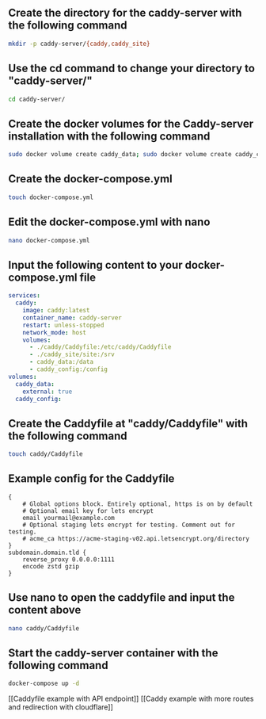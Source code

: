 ## Create the directory for the caddy-server with the following command
```bash
mkdir -p caddy-server/{caddy,caddy_site}
```


## Use the cd command to change your directory to "caddy-server/"
```bash
cd caddy-server/
```


## Create the docker volumes for the Caddy-server installation with the following command
```bash
sudo docker volume create caddy_data; sudo docker volume create caddy_config
```


## Create the docker-compose.yml
```bash
touch docker-compose.yml
```


## Edit the docker-compose.yml with nano
```bash
nano docker-compose.yml
```


## Input the following content to your docker-compose.yml file
```yaml
services:
  caddy:
    image: caddy:latest
    container_name: caddy-server
    restart: unless-stopped
	network_mode: host
    volumes:
      - ./caddy/Caddyfile:/etc/caddy/Caddyfile
      - ./caddy_site/site:/srv
      - caddy_data:/data
      - caddy_config:/config
volumes:
  caddy_data:
    external: true
  caddy_config:
```


## Create the Caddyfile at "caddy/Caddyfile" with the following command
```bash
touch caddy/Caddyfile
```


## Example config for the Caddyfile
```Caddyfile
{
    # Global options block. Entirely optional, https is on by default
    # Optional email key for lets encrypt
    email yourmail@example.com
    # Optional staging lets encrypt for testing. Comment out for testing.
    # acme_ca https://acme-staging-v02.api.letsencrypt.org/directory
}
subdomain.domain.tld {
    reverse_proxy 0.0.0.0:1111
    encode zstd gzip
}
```


## Use nano to open the caddyfile and input the content above
```bash
nano caddy/Caddyfile
```


## Start the caddy-server container with the following command
```bash
docker-compose up -d
```
[[Caddyfile example with API endpoint]]
[[Caddy example with more routes and redirection with cloudflare]]